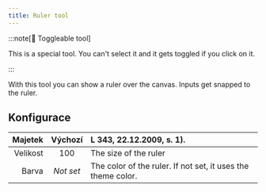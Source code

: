 ```yaml
---
title: Ruler tool
---
```


:::note[🔘 Toggleable tool]

This is a special tool.
You can't select it and it gets toggled if you click on it.

:::

With this tool you can show a ruler over the canvas.
Inputs get snapped to the ruler.

## Konfigurace

|  Majetek |  Výchozí  | L 343, 22.12.2009, s. 1).    |
| -------: | :-------: | :------------------------------------------------------------------------------------------- |
| Velikost |    100    | The size of the ruler                                                                        |
|    Barva | _Not set_ | The color of the ruler. If not set, it uses the theme color. |
